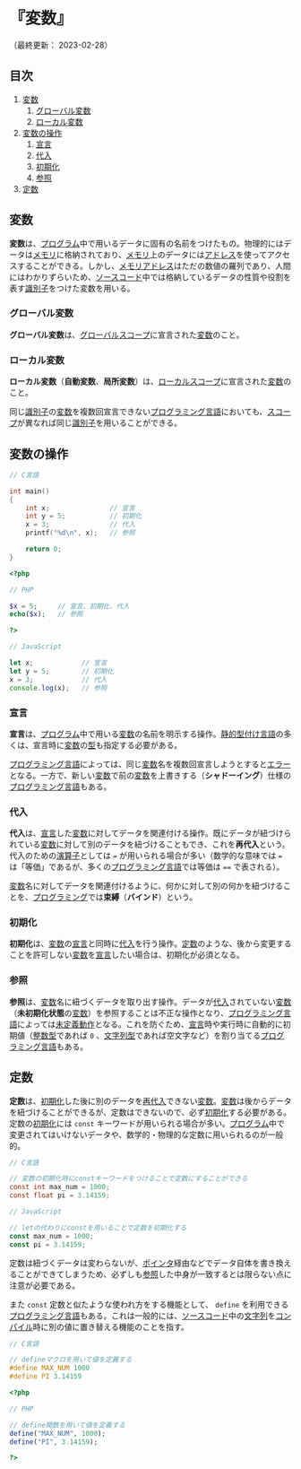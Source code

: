 # 『変数』

（最終更新： 2023-02-28）


## 目次

1. [変数](#変数-1)
	1. [グローバル変数](#グローバル変数)
	1. [ローカル変数](#ローカル変数)
1. [変数の操作](#変数の操作)
	1. [宣言](#宣言)
	1. [代入](#代入)
	1. [初期化](#初期化)
	1. [参照](#参照)
1. [定数](#定数)


## 変数

**変数**は、[プログラム](./basic_knowledge_of_programming.md#プログラム)中で用いるデータに固有の名前をつけたもの。物理的にはデータは[メモリ](../../../computer/hardware/_/chapters/memory.md#メモリ-1)に格納されており、[メモリ](../../../computer/hardware/_/chapters/memory.md#メモリ-1)上のデータには[アドレス](../../../computer/hardware/_/chapters/memory.md#アドレス)を使ってアクセスすることができる。しかし、[メモリアドレス](../../../computer/hardware/_/chapters/memory.md#アドレス)はただの数値の羅列であり、人間にはわかりずらいため、[ソースコード](./basic_knowledge_of_programming.md#ソースコード)中では格納しているデータの性質や役割を表す[識別子](./basic_knowledge_of_programming.md#識別子)をつけた変数を用いる。

### グローバル変数

**グローバル変数**は、[グローバルスコープ](./control_flow.md#グローバル)に宣言された[変数](#変数-1)のこと。

### ローカル変数

**ローカル変数**（**自動変数**、**局所変数**）は、[ローカルスコープ](./control_flow.md#ローカル)に宣言された[変数](#変数-1)のこと。

同じ[識別子](./basic_knowledge_of_programming.md#識別子)の[変数](#変数-1)を複数回宣言できない[プログラミング言語](./basic_knowledge_of_programming.md#プログラミング言語)においても、[スコープ](./control_flow.md#スコープ)が異なれば同じ[識別子](./basic_knowledge_of_programming.md#識別子)を用いることができる。


## 変数の操作

```c
// C言語

int main()
{
    int x;               // 宣言
    int y = 5;           // 初期化
    x = 3;               // 代入
    printf("%d\n", x);   // 参照

    return 0;
}
```

```php
<?php

// PHP

$x = 5;     // 宣言、初期化、代入
echo($x);   // 参照

?>
```

```javascript
// JavaScript

let x;            // 宣言
let y = 5;        // 初期化
x = 3;            // 代入
console.log(x);   // 参照
```

### 宣言

**宣言**は、[プログラム](./basic_knowledge_of_programming.md#プログラム)中で用いる[変数](#変数-1)の名前を明示する操作。[静的型付け言語](./basic_knowledge_of_programming.md#静的型付け言語)の多くは、宣言時に[変数](#変数-1)の[型](./data_type.md#型)も指定する必要がある。

[プログラミング言語](./basic_knowledge_of_programming.md#プログラミング言語)によっては、同じ[変数](#変数-1)名を複数回宣言しようとすると[エラー](./basic_knowledge_of_programming.md#エラー)となる。一方で、新しい[変数](#変数-1)で前の[変数](#変数-1)を上書きする（**シャドーイング**）仕様の[プログラミング言語](./basic_knowledge_of_programming.md#プログラミング言語)もある。

### 代入

**代入**は、[宣言](#宣言)した[変数](#変数-1)に対してデータを関連付ける操作。既にデータが紐づけられている[変数](#変数-1)に対して別のデータを紐づけることもでき、これを**再代入**という。代入のための[演算子](./operation.md#代入演算子)としては `=` が用いられる場合が多い（数学的な意味では `=` は「等価」であるが、多くの[プログラミング言語](./basic_knowledge_of_programming.md#プログラミング言語)では等価は `==` で表される）。

[変数](#変数-1)名に対してデータを関連付けるように、何かに対して別の何かを紐づけることを、[プログラミング](./basic_knowledge_of_programming.md#プログラミング)では**束縛**（**バインド**）という。

### 初期化

**初期化**は、[変数](#変数-1)の[宣言](#宣言)と同時に[代入](#代入)を行う操作。[定数](#定数)のような、後から変更することを許可しない[変数](#変数-1)を[宣言](#宣言)したい場合は、初期化が必須となる。

### 参照

**参照**は、[変数](#変数-1)名に紐づくデータを取り出す操作。データが[代入](#代入)されていない[変数](#変数-1)（**未初期化状態**の[変数](#変数-1)）を参照することは不正な操作となり、[プログラミング言語](./basic_knowledge_of_programming.md#プログラミング言語)によっては[未定義動作](./basic_knowledge_of_programming.md#未定義動作)となる。これを防ぐため、[宣言](#宣言)時や実行時に自動的に初期値（[整数型](./data_type.md#整数型)であれば `0` 、[文字列型](./data_type.md#文字列型)であれば空文字など）を割り当てる[プログラミング言語](./basic_knowledge_of_programming.md#プログラミング言語)もある。


## 定数

**定数**は、[初期化](#初期化)した後に別のデータを[再代入](#代入)できない[変数](#変数-1)。[変数](#変数-1)は後からデータを紐づけることができるが、定数はできないので、必ず[初期化](#初期化)する必要がある。定数の[初期化](#初期化)には `const` キーワードが用いられる場合が多い。[プログラム](./basic_knowledge_of_programming.md#プログラム)中で変更されてはいけないデータや、数学的・物理的な定数に用いられるのが一般的。

```c
// C言語

// 変数の初期化時にconstキーワードをつけることで定数にすることができる
const int max_num = 1000;
const float pi = 3.14159;
```

```javascript
// JavaScript

// letの代わりにconstを用いることで定数を初期化する
const max_num = 1000;
const pi = 3.14159;
```

定数は紐づくデータは変わらないが、[ポインタ](./data_type.md#ポインタ型)経由などでデータ自体を書き換えることができてしまうため、必ずしも[参照](#参照)した中身が一致するとは限らない点に注意が必要である。

また `const` 定数と似たような使われ方をする機能として、 `define` を利用できる[プログラミング言語](./basic_knowledge_of_programming.md#プログラミング言語)もある。これは一般的には、[ソースコード](./basic_knowledge_of_programming.md#ソースコード)中の[文字列](./data_type.md#文字列型)を[コンパイル](./basic_knowledge_of_programming.md#コンパイル)時に別の値に置き替える機能のことを指す。

```c
// C言語

// defineマクロを用いて値を定義する
#define MAX_NUM 1000
#define PI 3.14159
```

```php
<?php

// PHP

// define関数を用いて値を定義する
define("MAX_NUM", 1000);
define("PI", 3.14159);

?>
```
